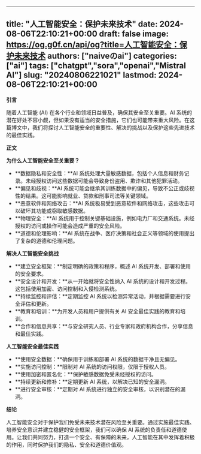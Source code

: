 
---
title: "人工智能安全：保护未来技术"
date: 2024-08-06T22:10:21+00:00
draft: false
image: https://og.g0f.cn/api/og?title=人工智能安全：保护未来技术
authors: ["naiveのai"]
categories: ["ai"]
tags: ["chatgpt","sora","openai","Mistral AI"]
slug: "20240806221021"
lastmod: 2024-08-06T22:10:21+00:00
---
**引言**

随着人工智能 (AI) 在各个行业和领域日益普及，确保其安全至关重要。AI 系统的潜在好处不容小觑，但如果没有适当的安全措施，它们也可能带来重大风险。在这篇博文中，我们将探讨人工智能安全的重要性、解决的挑战以及保护这些先进技术的最佳实践。

**正文**

**为什么人工智能安全至关重要？**

* **数据隐私和安全性：**AI 系统处理大量敏感数据，包括个人信息和财务记录。未经授权访问这些数据可能会导致身份盗用、欺诈和其他犯罪活动。
* **偏见和歧视：**AI 系统可能会继承其训练数据中的偏见，导致不公正或歧视性的结果。这可能影响就业、贷款和刑事司法等关键领域。
* **恶意软件和网络攻击：**AI 系统极易受到恶意软件和网络攻击，这些攻击可以破坏其功能或窃取敏感数据。
* **物理安全：**AI 系统用于控制关键基础设施，例如电力厂和交通系统。未经授权的访问或操作可能会造成严重的安全风险。
* **道德和伦理影响：**AI 系统在战争、医疗决策和社会正义等领域的使用提出了复杂的道德和伦理问题。

**解决人工智能安全挑战**

* **建立安全框架：**制定明确的政策和程序，概述 AI 系统开发、部署和使用的安全要求。
* **安全设计和开发：**从一开始就将安全性纳入 AI 系统的设计和开发过程。这包括使用加密、访问控制和入侵检测系统。
* **持续监控和评估：**定期监控 AI 系统以检测异常活动，并根据需要进行安全评估和更新。
* **教育和培训：**为开发人员和用户提供有关 AI 安全最佳实践的教育和培训。
* **合作和信息共享：**与安全研究人员、行业专家和政府机构合作，分享信息和最佳实践。

**人工智能安全最佳实践**

* **使用安全数据：**确保用于训练和部署 AI 系统的数据干净且无偏见。
* **实施访问控制：**限制对 AI 系统的访问权限，仅限于授权人员。
* **使用加密和匿名化：**保护敏感数据免受未经授权的访问。
* **持续更新和修补：**定期更新 AI 系统，以解决已知的安全漏洞。
* **进行安全审核：**定期对 AI 系统进行独立的安全审核，以识别潜在的漏洞。

**结论**

人工智能安全对于保护我们免受未来技术潜在风险至关重要。通过实施最佳实践、培养安全意识并建立稳健的安全框架，我们可以确保 AI 系统的负责任和道德使用。让我们共同努力，打造一个安全、有保障的未来，人工智能在其中发挥着积极的作用，同时保护我们的隐私、安全和道德价值观。